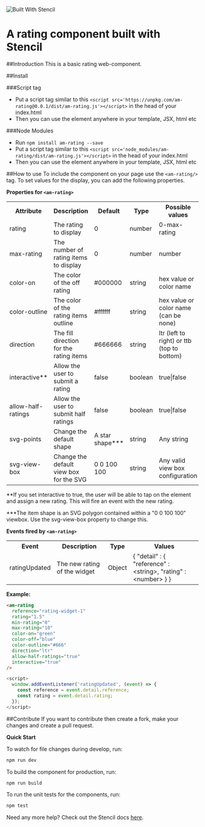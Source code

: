 ![Built With Stencil](https://img.shields.io/badge/-Built%20With%20Stencil-16161d.svg?logo=data%3Aimage%2Fsvg%2Bxml%3Bbase64%2CPD94bWwgdmVyc2lvbj0iMS4wIiBlbmNvZGluZz0idXRmLTgiPz4KPCEtLSBHZW5lcmF0b3I6IEFkb2JlIElsbHVzdHJhdG9yIDE5LjIuMSwgU1ZHIEV4cG9ydCBQbHVnLUluIC4gU1ZHIFZlcnNpb246IDYuMDAgQnVpbGQgMCkgIC0tPgo8c3ZnIHZlcnNpb249IjEuMSIgaWQ9IkxheWVyXzEiIHhtbG5zPSJodHRwOi8vd3d3LnczLm9yZy8yMDAwL3N2ZyIgeG1sbnM6eGxpbms9Imh0dHA6Ly93d3cudzMub3JnLzE5OTkveGxpbmsiIHg9IjBweCIgeT0iMHB4IgoJIHZpZXdCb3g9IjAgMCA1MTIgNTEyIiBzdHlsZT0iZW5hYmxlLWJhY2tncm91bmQ6bmV3IDAgMCA1MTIgNTEyOyIgeG1sOnNwYWNlPSJwcmVzZXJ2ZSI%2BCjxzdHlsZSB0eXBlPSJ0ZXh0L2NzcyI%2BCgkuc3Qwe2ZpbGw6I0ZGRkZGRjt9Cjwvc3R5bGU%2BCjxwYXRoIGNsYXNzPSJzdDAiIGQ9Ik00MjQuNywzNzMuOWMwLDM3LjYtNTUuMSw2OC42LTkyLjcsNjguNkgxODAuNGMtMzcuOSwwLTkyLjctMzAuNy05Mi43LTY4LjZ2LTMuNmgzMzYuOVYzNzMuOXoiLz4KPHBhdGggY2xhc3M9InN0MCIgZD0iTTQyNC43LDI5Mi4xSDE4MC40Yy0zNy42LDAtOTIuNy0zMS05Mi43LTY4LjZ2LTMuNkgzMzJjMzcuNiwwLDkyLjcsMzEsOTIuNyw2OC42VjI5Mi4xeiIvPgo8cGF0aCBjbGFzcz0ic3QwIiBkPSJNNDI0LjcsMTQxLjdIODcuN3YtMy42YzAtMzcuNiw1NC44LTY4LjYsOTIuNy02OC42SDMzMmMzNy45LDAsOTIuNywzMC43LDkyLjcsNjguNlYxNDEuN3oiLz4KPC9zdmc%2BCg%3D%3D&colorA=16161d&style=flat-square)

# A rating component built with Stencil
##Introduction
This is a basic rating web-component.

##Install

###Script tag

- Put a script tag similar to this `<script src='https://unpkg.com/am-rating@0.0.1/dist/am-rating.js'></script>` in the head of your index.html
- Then you can use the element anywhere in your template, JSX, html etc

###Node Modules
- Run `npm install am-rating --save`
- Put a script tag similar to this `<script src='node_modules/am-rating/dist/am-rating.js'></script>` in the head of your index.html
- Then you can use the element anywhere in your template, JSX, html etc


##How to use
To include the component on your page use the `<am-rating/>` tag.  To set values for the display, you can add the following properties.

**Properties for `<am-rating>`**

<table>
  <tr>
    <th>Attribute</th>
    <th>Description</th>
    <th>Default</th>
    <th>Type</th>
    <th>Possible values</th>
  </tr>
  <tr>
    <td>rating</td>
    <td>The rating to display</td>
    <td>0</td>
	<td>number</td>
	<td>0-max-rating</td>
  </tr>
  <tr>
    <td>max-rating</td>
    <td>The number of rating items to display</td>
    <td>0</td>
	<td>number</td>
	<td>number</td>
  </tr>
  <tr>
    <td>color-on</td>
    <td>The color of the off rating</td>
    <td>#000000</td>
    <td>string</td>
    <td>hex value or color name</td>
  </tr>
  <tr>
    <td>color-outline</td>
    <td>The color of the rating items outline</td>
    <td>#ffffff</td>
    <td>string</td>
    <td>hex value or color name (can be none)</td>
  </tr>
  <tr>
    <td>direction</td>
    <td>The fill direction for the rating items</td>
    <td>#666666</td>
    <td>string</td>
    <td>ltr (left to right) or ttb (top to bottom)</td>
  </tr>
  <tr>
    <td>interactive**</td>
    <td>Allow the user to submit a rating</td>
    <td>false</td>
    <td>boolean</td>
    <td>true|false</td>
  </tr>
  <tr>
    <td>allow-half-ratings</td>
    <td>Allow the user to submit half ratings</td>
    <td>false</td>
    <td>boolean</td>
    <td>true|false</td>
  </tr>
   <tr>
    <td>svg-points</td>
    <td>Change the default shape</td>
    <td>A star shape***</td>
    <td>string</td>
    <td>Any string</td>
  </tr>
  <tr>
    <td>svg-view-box</td>
    <td>Change the default view box for the SVG</td>
    <td>0 0 100 100</td>
    <td>string</td>
    <td>Any valid view box configuration</td>
  </tr>
</table>

**If you set interactive to true, the user will be able to tap on the element and assign a new rating.  This will fire an event with the new rating.

***The item shape is an SVG polygon contained within a "0 0 100 100" viewbox. Use the svg-view-box property to change this.

**Events fired by `<am-rating>`**

<table>
  <tr>
    <th>Event</th>
    <th>Description</th>
    <th>Type</th>
    <th>Values</th>
  </tr>
  <tr>
    <td>ratingUpdated </td>
    <td>The new rating of the widget</td>
    <td>Object</td>
    <td>{ "detail" : { "reference" : &lt;string&gt, "rating" : &ltnumber&gt; } }</td>
  </tr>
 </table>

**Example:**

```html
<am-rating
  reference="rating-widget-1"
  rating="1.5"
  min-rating="0"
  max-rating="10"
  color-on="green"
  color-off="blue"
  color-outline="#666"
  direction="ltr"
  allow-half-ratings="true"
  interactive="true"
/>
```

```javascript
<script>
  window.addEventListener('ratingUpdated', (event) => {
    const reference = event.detail.reference;
    const rating = event.detail.rating;
  });
</script>

```

##Contribute
If you want to contribute then create a fork, make your changes and create a pull request.

**Quick Start**

To watch for file changes during develop, run:

```bash
npm run dev
```

To build the component for production, run:

```bash
npm run build
```

To run the unit tests for the components, run:

```bash
npm test
```

Need any more help? Check out the Stencil docs [here](https://stenciljs.com/docs/my-first-component).

